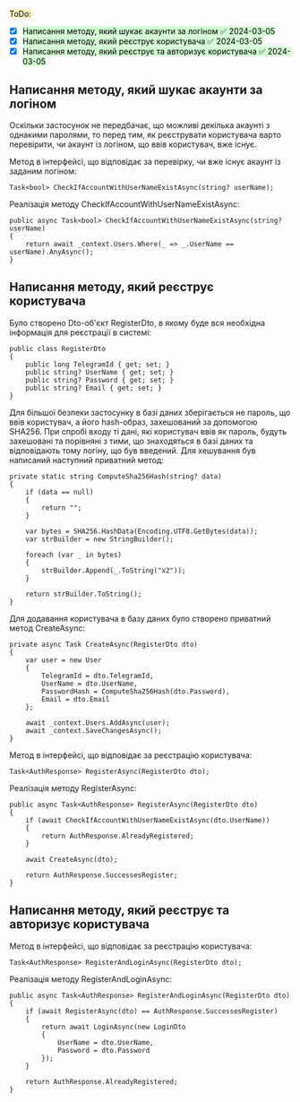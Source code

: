 <mark style="background: #FFF3A3A6;">ToDo:</mark>
- [x] <mark style="background: #BBFABBA6;">Написання методу, який шукає акаунти за логіном ✅ 2024-03-05</mark>
- [x] <mark style="background: #BBFABBA6;">Написання методу, який реєструє користувача ✅ 2024-03-05</mark>
- [x] <mark style="background: #BBFABBA6;">Написання методу, який реєструє та авторизує користувача ✅ 2024-03-05</mark>

## Написання методу, який шукає акаунти за логіном
Оскільки застосунок не передбачає, що можливі декілька акаунті з однакими паролями, то перед тим, як реєструвати користувача варто перевірити, чи акаунт із логіном, що ввів користувач, вже існує.

Метод в інтерфейсі, що відповідає за перевірку, чи вже існує акаунт із заданим логіном:
```CSharp
Task<bool> CheckIfAccountWithUserNameExistAsync(string? userName);
```

Реалізація методу CheckIfAccountWithUserNameExistAsync:
```CSharp
public async Task<bool> CheckIfAccountWithUserNameExistAsync(string? userName)
{
    return await _context.Users.Where(_ => _.UserName == userName).AnyAsync();
}
```
## Написання методу, який реєструє користувача
Було створено Dto-об'єкт RegisterDto, в якому буде вся необхідна інформація для реєстрації в системі:
```CSharp
public class RegisterDto
{
    public long TelegramId { get; set; }
    public string? UserName { get; set; }
    public string? Password { get; set; }
    public string? Email { get; set; }
}
```

Для більшої безпеки застосунку в базі даних зберігається не пароль, що ввів користувач, а його hash-образ, захешований за допомогою SHA256. При спробі входу ті дані, які користувач ввів як пароль, будуть захешовані та порівняні з тими, що знаходяться в базі даних та відповідають тому логіну, що був введений. Для хешування був написаний наступний приватний метод:
```CSharp
private static string ComputeSha256Hash(string? data)
{
    if (data == null)
    {
        return "";
    }
    
    var bytes = SHA256.HashData(Encoding.UTF8.GetBytes(data));
    var strBuilder = new StringBuilder();

    foreach (var _ in bytes)
    {
        strBuilder.Append(_.ToString("x2"));
    }

    return strBuilder.ToString();
}
```

Для додавання користувача в базу даних було створено приватний метод CreateAsync:
```CSharp
private async Task CreateAsync(RegisterDto dto)
{
    var user = new User
    {
        TelegramId = dto.TelegramId,
        UserName = dto.UserName,
        PasswordHash = ComputeSha256Hash(dto.Password),
        Email = dto.Email
    };

    await _context.Users.AddAsync(user);
    await _context.SaveChangesAsync();
}
```

Метод в інтерфейсі, що відповідає за реєстрацію користувача:
```CSharp
Task<AuthResponse> RegisterAsync(RegisterDto dto);
```

Реалізація методу RegisterAsync:
```CSharp
public async Task<AuthResponse> RegisterAsync(RegisterDto dto)
{
    if (await CheckIfAccountWithUserNameExistAsync(dto.UserName))
    {
        return AuthResponse.AlreadyRegistered;
    }

    await CreateAsync(dto);

    return AuthResponse.SuccessesRegister;
}
```
## Написання методу, який реєструє та авторизує користувача
Метод в інтерфейсі, що відповідає за реєстрацію користувача:
```CSharp
Task<AuthResponse> RegisterAndLoginAsync(RegisterDto dto);
```

Реалізація методу RegisterAndLoginAsync:
```CSharp
public async Task<AuthResponse> RegisterAndLoginAsync(RegisterDto dto)
{
    if (await RegisterAsync(dto) == AuthResponse.SuccessesRegister)
    {
        return await LoginAsync(new LoginDto
        {
            UserName = dto.UserName,
            Password = dto.Password
        });
    }

    return AuthResponse.AlreadyRegistered;
}
```
